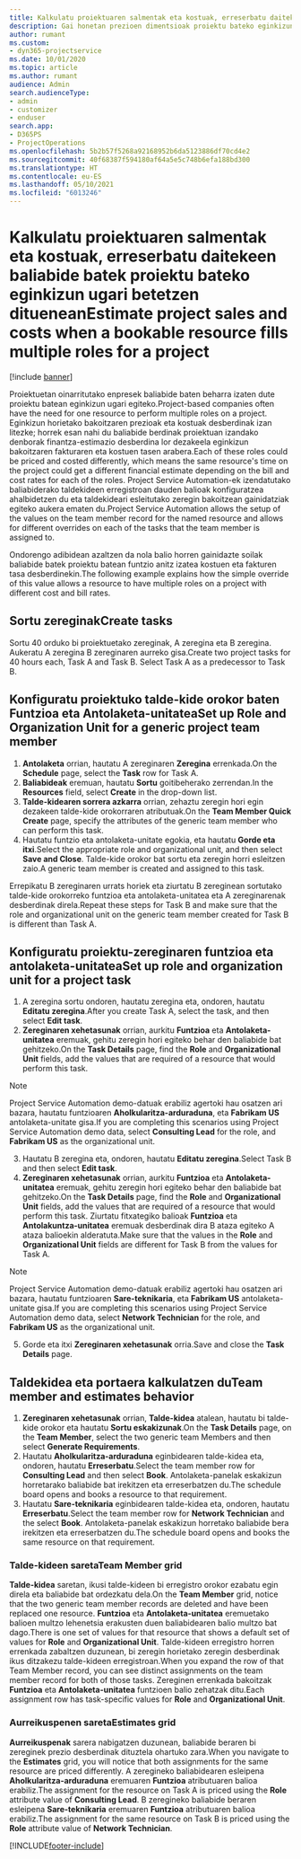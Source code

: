 ```yaml
---
title: Kalkulatu proiektuaren salmentak eta kostuak, erreserbatu daitekeen baliabide batek proiektu bateko eginkizun ugari betetzen dituenean
description: Gai honetan prezioen dimentsioak proiektu bateko eginkizun ugari betetzen dituen baliabide baten prezioei eta kostuei buruzko estimazioak onartzeko nola erabil daitekeen azaltzen da.
author: rumant
ms.custom:
- dyn365-projectservice
ms.date: 10/01/2020
ms.topic: article
ms.author: rumant
audience: Admin
search.audienceType:
- admin
- customizer
- enduser
search.app:
- D365PS
- ProjectOperations
ms.openlocfilehash: 5b2b57f5268a92168952b6da5123886df70cd4e2
ms.sourcegitcommit: 40f68387f594180af64a5e5c748b6efa188bd300
ms.translationtype: HT
ms.contentlocale: eu-ES
ms.lasthandoff: 05/10/2021
ms.locfileid: "6013246"
---
```

# <a name="estimate-project-sales-and-costs-when-a-bookable-resource-fills-multiple-roles-for-a-project"></a><span data-ttu-id="cf46a-103">Kalkulatu proiektuaren salmentak eta kostuak, erreserbatu daitekeen baliabide batek proiektu bateko eginkizun ugari betetzen dituenean</span><span class="sxs-lookup"><span data-stu-id="cf46a-103">Estimate project sales and costs when a bookable resource fills multiple roles for a project</span></span> 

[!include [banner](../includes/psa-now-project-operations.md)]

<span data-ttu-id="cf46a-104">Proiektuetan oinarritutako enpresek baliabide baten beharra izaten dute proiektu batean eginkizun ugari egiteko.</span><span class="sxs-lookup"><span data-stu-id="cf46a-104">Project-based companies often have the need for one resource to perform multiple roles on a project.</span></span> <span data-ttu-id="cf46a-105">Eginkizun horietako bakoitzaren prezioak eta kostuak desberdinak izan litezke; horrek esan nahi du baliabide berdinak proiektuan izandako denborak finantza-estimazio desberdina lor dezakeela eginkizun bakoitzaren fakturaren eta kostuen tasen arabera.</span><span class="sxs-lookup"><span data-stu-id="cf46a-105">Each of these roles could be priced and costed differently, which means the same resource's time on the project could get a different financial estimate depending on the bill and cost rates for each of the roles.</span></span> <span data-ttu-id="cf46a-106">Project Service Automation-ek izendatutako baliabiderako taldekideen erregistroan dauden balioak konfiguratzea ahalbidetzen du eta taldekideari esleitutako zeregin bakoitzean gainidatziak egiteko aukera ematen du.</span><span class="sxs-lookup"><span data-stu-id="cf46a-106">Project Service Automation allows the setup of the values on the team member record for the named resource and allows for different overrides on each of the tasks that the team member is assigned to.</span></span>

<span data-ttu-id="cf46a-107">Ondorengo adibidean azaltzen da nola balio horren gainidazte soilak baliabide batek proiektu batean funtzio anitz izatea kostuen eta fakturen tasa desberdinekin.</span><span class="sxs-lookup"><span data-stu-id="cf46a-107">The following example  explains how the simple override of this value allows a resource to have multiple roles on a project with different cost and bill rates.</span></span>

## <a name="create-tasks"></a><span data-ttu-id="cf46a-108">Sortu zereginak</span><span class="sxs-lookup"><span data-stu-id="cf46a-108">Create tasks</span></span>
<span data-ttu-id="cf46a-109">Sortu 40 orduko bi proiektuetako zereginak, A zeregina eta B zeregina. Aukeratu A zeregina B zereginaren aurreko gisa.</span><span class="sxs-lookup"><span data-stu-id="cf46a-109">Create two project tasks for 40 hours each, Task A and Task B. Select Task A as a predecessor to Task B.</span></span>

## <a name="set-up-role-and-organization-unit-for-a-generic-project-team-member"></a><span data-ttu-id="cf46a-110">Konfiguratu proiektuko talde-kide orokor baten Funtzioa eta Antolaketa-unitatea</span><span class="sxs-lookup"><span data-stu-id="cf46a-110">Set up Role and Organization Unit for a generic project team member</span></span>

1. <span data-ttu-id="cf46a-111">**Antolaketa** orrian, hautatu A zereginaren **Zeregina** errenkada.</span><span class="sxs-lookup"><span data-stu-id="cf46a-111">On the **Schedule** page, select the **Task** row for Task A.</span></span> 
2. <span data-ttu-id="cf46a-112">**Baliabideak** eremuan, hautatu **Sortu** goitibeherako zerrendan.</span><span class="sxs-lookup"><span data-stu-id="cf46a-112">In the **Resources** field, select **Create** in the drop-down list.</span></span>
3. <span data-ttu-id="cf46a-113">**Talde-kidearen sorrera azkarra** orrian, zehaztu zeregin hori egin dezakeen talde-kide orokorraren atributuak.</span><span class="sxs-lookup"><span data-stu-id="cf46a-113">On the **Team Member Quick Create** page, specify the attributes of the generic team member who can perform this task.</span></span>
4. <span data-ttu-id="cf46a-114">Hautatu funtzio eta antolaketa-unitate egokia, eta hautatu **Gorde eta itxi**.</span><span class="sxs-lookup"><span data-stu-id="cf46a-114">Select the appropriate role and organizational unit, and then select **Save and Close**.</span></span> <span data-ttu-id="cf46a-115">Talde-kide orokor bat sortu eta zeregin horri esleitzen zaio.</span><span class="sxs-lookup"><span data-stu-id="cf46a-115">A generic team member is created and assigned to this task.</span></span> 

<span data-ttu-id="cf46a-116">Errepikatu B zereginaren urrats horiek eta ziurtatu B zereginean sortutako talde-kide orokorreko funtzioa eta antolaketa-unitatea eta A zereginarenak desberdinak direla.</span><span class="sxs-lookup"><span data-stu-id="cf46a-116">Repeat these steps for Task B and make sure that the role and organizational unit on the generic team member created for Task B is different than Task A.</span></span> 

## <a name="set-up-role-and-organization-unit-for-a-project-task"></a><span data-ttu-id="cf46a-117">Konfiguratu proiektu-zereginaren funtzioa eta antolaketa-unitatea</span><span class="sxs-lookup"><span data-stu-id="cf46a-117">Set up role and organization unit for a project task</span></span>

1. <span data-ttu-id="cf46a-118">A zeregina sortu ondoren, hautatu zeregina eta, ondoren, hautatu **Editatu zeregina**.</span><span class="sxs-lookup"><span data-stu-id="cf46a-118">After you create Task A, select the task, and then select **Edit task**.</span></span>
2. <span data-ttu-id="cf46a-119">**Zereginaren xehetasunak** orrian, aurkitu **Funtzioa** eta **Antolaketa-unitatea** eremuak, gehitu zeregin hori egiteko behar den baliabide bat gehitzeko.</span><span class="sxs-lookup"><span data-stu-id="cf46a-119">On the **Task Details** page, find the **Role** and **Organizational Unit** fields, add the values that are required of a resource that would perform this task.</span></span> 

  > [!NOTE]
  > <span data-ttu-id="cf46a-120">Project Service Automation demo-datuak erabiliz agertoki hau osatzen ari bazara, hautatu funtzioaren **Aholkularitza-arduraduna**, eta **Fabrikam US** antolaketa-unitate gisa.</span><span class="sxs-lookup"><span data-stu-id="cf46a-120">If you are completing this scenarios using Project Service Automation demo data, select **Consulting Lead** for the role, and **Fabrikam US** as the organizational unit.</span></span>

3. <span data-ttu-id="cf46a-121">Hautatu B zeregina eta, ondoren, hautatu **Editatu zeregina**.</span><span class="sxs-lookup"><span data-stu-id="cf46a-121">Select Task B and then select **Edit task**.</span></span>
4. <span data-ttu-id="cf46a-122">**Zereginaren xehetasunak** orrian, aurkitu **Funtzioa** eta **Antolaketa-unitatea** eremuak, gehitu zeregin hori egiteko behar den baliabide bat gehitzeko.</span><span class="sxs-lookup"><span data-stu-id="cf46a-122">On the **Task Details** page, find the **Role** and **Organizational Unit** fields, add the values that are required of a resource that would perform this task.</span></span> <span data-ttu-id="cf46a-123">Ziurtatu fitxategiko balioak **Funtzioa** eta **Antolakuntza-unitatea** eremuak desberdinak dira B ataza egiteko A ataza balioekin alderatuta.</span><span class="sxs-lookup"><span data-stu-id="cf46a-123">Make sure that the values in the **Role** and **Organizational Unit** fields are different for Task B from the values for Task A.</span></span> 

  > [!NOTE]
  > <span data-ttu-id="cf46a-124">Project Service Automation demo-datuak erabiliz agertoki hau osatzen ari bazara, hautatu funtzioaren **Sare-teknikaria**, eta **Fabrikam US** antolaketa-unitate gisa.</span><span class="sxs-lookup"><span data-stu-id="cf46a-124">If you are completing this scenarios using Project Service Automation demo data, select **Network Technician** for the role, and **Fabrikam US** as the organizational unit.</span></span>

5. <span data-ttu-id="cf46a-125">Gorde eta itxi **Zereginaren xehetasunak** orria.</span><span class="sxs-lookup"><span data-stu-id="cf46a-125">Save and close the **Task Details** page.</span></span> 

## <a name="team-member-and-estimates-behavior"></a><span data-ttu-id="cf46a-126">Taldekidea eta portaera kalkulatzen du</span><span class="sxs-lookup"><span data-stu-id="cf46a-126">Team member and estimates behavior</span></span> 

1. <span data-ttu-id="cf46a-127">**Zereginaren xehetasunak** orrian, **Talde-kidea** atalean, hautatu bi talde-kide orokor eta hautatu **Sortu eskakizunak**.</span><span class="sxs-lookup"><span data-stu-id="cf46a-127">On the **Task Details** page, on the **Team Member**, select the two generic team Members and then select **Generate Requirements**.</span></span> 
2. <span data-ttu-id="cf46a-128">Hautatu **Aholkularitza-arduraduna** eginbidearen talde-kidea eta, ondoren, hautatu **Erreserbatu**.</span><span class="sxs-lookup"><span data-stu-id="cf46a-128">Select the team member row for **Consulting Lead** and then select **Book**.</span></span> <span data-ttu-id="cf46a-129">Antolaketa-panelak eskakizun horretarako baliabide bat irekitzen eta erreserbatzen du.</span><span class="sxs-lookup"><span data-stu-id="cf46a-129">The schedule board opens and books a resource to that requirement.</span></span>
3. <span data-ttu-id="cf46a-130">Hautatu **Sare-teknikaria** eginbidearen talde-kidea eta, ondoren, hautatu **Erreserbatu**.</span><span class="sxs-lookup"><span data-stu-id="cf46a-130">Select the team member row for **Network Technician** and the select **Book**.</span></span> <span data-ttu-id="cf46a-131">Antolaketa-panelak eskakizun horretako baliabide bera irekitzen eta erreserbatzen du.</span><span class="sxs-lookup"><span data-stu-id="cf46a-131">The schedule board opens and books the same resource on that requirement.</span></span>

### <a name="team-member-grid"></a><span data-ttu-id="cf46a-132">Talde-kideen sareta</span><span class="sxs-lookup"><span data-stu-id="cf46a-132">Team Member grid</span></span> 
<span data-ttu-id="cf46a-133">**Talde-kidea** saretan, ikusi talde-kideen bi erregistro orokor ezabatu egin direla eta baliabide bat ordezkatu dela.</span><span class="sxs-lookup"><span data-stu-id="cf46a-133">On the **Team Member** grid, notice that the two generic team member records are deleted and have been replaced one resource.</span></span> <span data-ttu-id="cf46a-134">**Funtzioa** eta **Antolaketa-unitatea** eremuetako balioen multzo lehenetsia erakusten duen baliabidearen balio multzo bat dago.</span><span class="sxs-lookup"><span data-stu-id="cf46a-134">There is one set of values for that resource that shows a default set of values for **Role** and **Organizational Unit**.</span></span>
<span data-ttu-id="cf46a-135">Talde-kideen erregistro horren errenkada zabaltzen duzunean, bi zeregin horietako zeregin desberdinak ikus ditzakezu talde-kideen erregistroan.</span><span class="sxs-lookup"><span data-stu-id="cf46a-135">When you expand the row of that Team Member record, you can see distinct assignments on the team member record for both of those tasks.</span></span> <span data-ttu-id="cf46a-136">Zereginen errenkada bakoitzak **Funtzioa** eta **Antolaketa-unitatea** funtzioen balio zehatzak ditu.</span><span class="sxs-lookup"><span data-stu-id="cf46a-136">Each assignment row has task-specific values for **Role** and **Organizational Unit**.</span></span> 

### <a name="estimates-grid"></a><span data-ttu-id="cf46a-137">Aurreikuspenen sareta</span><span class="sxs-lookup"><span data-stu-id="cf46a-137">Estimates grid</span></span> 
<span data-ttu-id="cf46a-138">**Aurreikuspenak** sarera nabigatzen duzunean, baliabide beraren bi zereginek prezio desberdinak dituztela ohartuko zara.</span><span class="sxs-lookup"><span data-stu-id="cf46a-138">When you navigate to the **Estimates** grid, you will notice that both assignments for the same resource are priced differently.</span></span>
<span data-ttu-id="cf46a-139">A zeregineko baliabidearen esleipena **Aholkularitza-arduraduna** eremuaren **Funtzioa** atributuaren balioa erabiliz.</span><span class="sxs-lookup"><span data-stu-id="cf46a-139">The assignment for the resource on Task A is priced using the **Role** attribute value of **Consulting Lead**.</span></span> <span data-ttu-id="cf46a-140">B zeregineko baliabide beraren esleipena **Sare-teknikaria** eremuaren **Funtzioa** atributuaren balioa erabiliz.</span><span class="sxs-lookup"><span data-stu-id="cf46a-140">The assignment for the same resource on Task B is priced using the **Role** attribute value of **Network Technician**.</span></span>



[!INCLUDE[footer-include](../includes/footer-banner.md)]